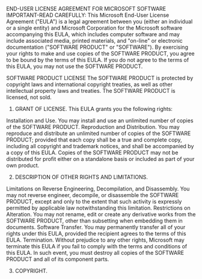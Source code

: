 END-USER LICENSE AGREEMENT FOR
MICROSOFT SOFTWARE
IMPORTANT-READ CAREFULLY: This Microsoft End-User License Agreement ("EULA") is a legal agreement between you (either an individual or a single entity) and Microsoft Corporation for the Microsoft software accompanying this EULA, which includes computer software and may include associated media, printed materials, and "on-line" or electronic documentation ("SOFTWARE PRODUCT" or "SOFTWARE"). By exercising your rights to make and use copies of the SOFTWARE PRODUCT, you agree to be bound by the terms of this EULA. If you do not agree to the terms of this EULA, you may not use the SOFTWARE PRODUCT.


SOFTWARE PRODUCT LICENSE
The SOFTWARE PRODUCT is protected by copyright laws and international copyright treaties, as well as other intellectual property laws and treaties. The SOFTWARE PRODUCT is licensed, not sold.


1. GRANT OF LICENSE. This EULA grants you the following rights:

Installation and Use. You may install and use an unlimited number of copies of the SOFTWARE PRODUCT.
Reproduction and Distribution. You may reproduce and distribute an unlimited number of copies of the SOFTWARE PRODUCT; provided that each copy shall be a true and complete copy, including all copyright and trademark notices, and shall be accompanied by a copy of this EULA. Copies of the SOFTWARE PRODUCT may not be distributed for profit either on a standalone basis or included as part of your own product.

2. DESCRIPTION OF OTHER RIGHTS AND LIMITATIONS.

Limitations on Reverse Engineering, Decompilation, and Disassembly. You may not reverse engineer, decompile, or disassemble the SOFTWARE PRODUCT, except and only to the extent that such activity is expressly permitted by applicable law notwithstanding this limitation.
Restrictions on Alteration. You may not rename, edit or create any derivative works from the SOFTWARE PRODUCT, other than subsetting when embedding them in documents.
Software Transfer. You may permanently transfer all of your rights under this EULA, provided the recipient agrees to the terms of this EULA.
Termination. Without prejudice to any other rights, Microsoft may terminate this EULA if you fail to comply with the terms and conditions of this EULA. In such event, you must destroy all copies of the SOFTWARE PRODUCT and all of its component parts.

3. COPYRIGHT. 